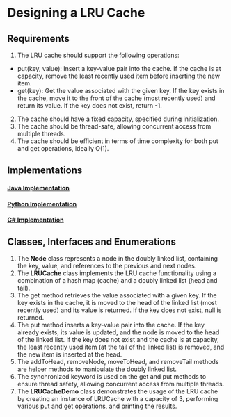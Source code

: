 # Designing a LRU Cache

## Requirements
1. The LRU cache should support the following operations:
- put(key, value): Insert a key-value pair into the cache. If the cache is at capacity, remove the least recently used item before inserting the new item.
- get(key): Get the value associated with the given key. If the key exists in the cache, move it to the front of the cache (most recently used) and return its value. If the key does not exist, return -1.
2. The cache should have a fixed capacity, specified during initialization.
3. The cache should be thread-safe, allowing concurrent access from multiple threads.
4. The cache should be efficient in terms of time complexity for both put and get operations, ideally O(1).

## Implementations
#### [Java Implementation](../solutions/java/src/lrucache/) 
#### [Python Implementation](../solutions/python/lrucache/)
#### [C# Implementation](../solutions/c#/LRUCache/)

## Classes, Interfaces and Enumerations
1. The **Node** class represents a node in the doubly linked list, containing the key, value, and references to the previous and next nodes.
2. The **LRUCache** class implements the LRU cache functionality using a combination of a hash map (cache) and a doubly linked list (head and tail).
3. The get method retrieves the value associated with a given key. If the key exists in the cache, it is moved to the head of the linked list (most recently used) and its value is returned. If the key does not exist, null is returned.
4. The put method inserts a key-value pair into the cache. If the key already exists, its value is updated, and the node is moved to the head of the linked list. If the key does not exist and the cache is at capacity, the least recently used item (at the tail of the linked list) is removed, and the new item is inserted at the head.
5. The addToHead, removeNode, moveToHead, and removeTail methods are helper methods to manipulate the doubly linked list.
6. The synchronized keyword is used on the get and put methods to ensure thread safety, allowing concurrent access from multiple threads.
7. The **LRUCacheDemo** class demonstrates the usage of the LRU cache by creating an instance of LRUCache with a capacity of 3, performing various put and get operations, and printing the results.